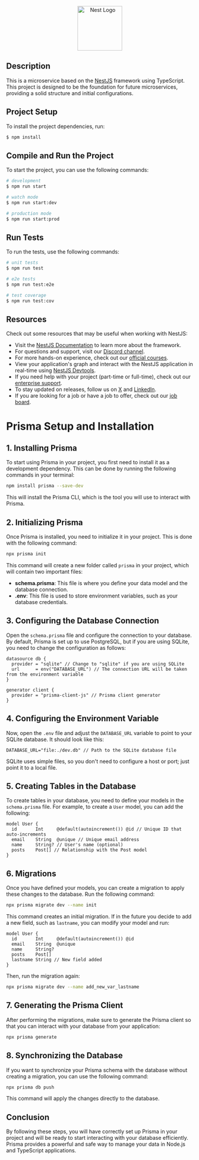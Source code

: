 <p align="center">
  <a href="http://nestjs.com/" target="blank"><img src="https://nestjs.com/img/logo-small.svg" width="120" alt="Nest Logo" /></a>
</p>

[circleci-image]: https://img.shields.io/circleci/build/github/nestjs/nest/master?token=abc123def456
[circleci-url]: https://circleci.com/gh/nestjs/nest

## Description

This is a microservice based on the [NestJS](https://github.com/nestjs/nest) framework using TypeScript. This project is designed to be the foundation for future microservices, providing a solid structure and initial configurations.

## Project Setup

To install the project dependencies, run:

```bash
$ npm install
```

## Compile and Run the Project

To start the project, you can use the following commands:

```bash
# development
$ npm run start

# watch mode
$ npm run start:dev

# production mode
$ npm run start:prod
```

## Run Tests

To run the tests, use the following commands:

```bash
# unit tests
$ npm run test

# e2e tests
$ npm run test:e2e

# test coverage
$ npm run test:cov
```

## Resources

Check out some resources that may be useful when working with NestJS:

- Visit the [NestJS Documentation](https://docs.nestjs.com) to learn more about the framework.
- For questions and support, visit our [Discord channel](https://discord.gg/G7Qnnhy).
- For more hands-on experience, check out our [official courses](https://courses.nestjs.com/).
- View your application's graph and interact with the NestJS application in real-time using [NestJS Devtools](https://devtools.nestjs.com).
- If you need help with your project (part-time or full-time), check out our [enterprise support](https://enterprise.nestjs.com).
- To stay updated on releases, follow us on [X](https://x.com/nestframework) and [LinkedIn](https://linkedin.com/company/nestjs).
- If you are looking for a job or have a job to offer, check out our [job board](https://jobs.nestjs.com).


# Prisma Setup and Installation

## 1. Installing Prisma

To start using Prisma in your project, you first need to install it as a development dependency. This can be done by running the following commands in your terminal:

```bash
npm install prisma --save-dev
```

This will install the Prisma CLI, which is the tool you will use to interact with Prisma.

## 2. Initializing Prisma

Once Prisma is installed, you need to initialize it in your project. This is done with the following command:

```bash
npx prisma init
```

This command will create a new folder called `prisma` in your project, which will contain two important files:

- **schema.prisma**: This file is where you define your data model and the database connection.
- **.env**: This file is used to store environment variables, such as your database credentials.

## 3. Configuring the Database Connection

Open the `schema.prisma` file and configure the connection to your database. By default, Prisma is set up to use PostgreSQL, but if you are using SQLite, you need to change the configuration as follows:

```prisma
datasource db {
  provider = "sqlite" // Change to "sqlite" if you are using SQLite
  url      = env("DATABASE_URL") // The connection URL will be taken from the environment variable
}

generator client {
  provider = "prisma-client-js" // Prisma client generator
}
```

## 4. Configuring the Environment Variable

Now, open the `.env` file and adjust the `DATABASE_URL` variable to point to your SQLite database. It should look like this:

```env
DATABASE_URL="file:./dev.db" // Path to the SQLite database file
```

SQLite uses simple files, so you don't need to configure a host or port; just point it to a local file.

## 5. Creating Tables in the Database

To create tables in your database, you need to define your models in the `schema.prisma` file. For example, to create a `User` model, you can add the following:

```prisma
model User {
  id       Int     @default(autoincrement()) @id // Unique ID that auto-increments
  email    String  @unique // Unique email address
  name     String? // User's name (optional)
  posts    Post[] // Relationship with the Post model
}
```

## 6. Migrations

Once you have defined your models, you can create a migration to apply these changes to the database. Run the following command:

```bash
npx prisma migrate dev --name init
```

This command creates an initial migration. If in the future you decide to add a new field, such as `lastname`, you can modify your model and run:

```prisma
model User {
  id       Int     @default(autoincrement()) @id
  email    String  @unique
  name     String?
  posts    Post[]
  lastname String // New field added
}
```

Then, run the migration again:

```bash
npx prisma migrate dev --name add_new_var_lastname
```

## 7. Generating the Prisma Client

After performing the migrations, make sure to generate the Prisma client so that you can interact with your database from your application:

```bash
npx prisma generate
```

## 8. Synchronizing the Database

If you want to synchronize your Prisma schema with the database without creating a migration, you can use the following command:

```bash
npx prisma db push
```

This command will apply the changes directly to the database.

## Conclusion

By following these steps, you will have correctly set up Prisma in your project and will be ready to start interacting with your database efficiently. Prisma provides a powerful and safe way to manage your data in Node.js and TypeScript applications.